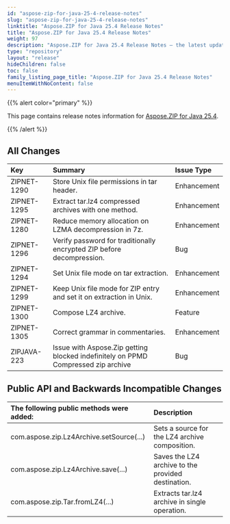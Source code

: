 ```yaml
---
id: "aspose-zip-for-java-25-4-release-notes"
slug: "aspose-zip-for-java-25-4-release-notes"
linktitle: "Aspose.ZIP for Java 25.4 Release Notes"
title: "Aspose.ZIP for Java 25.4 Release Notes"
weight: 97
description: "Aspose.ZIP for Java 25.4 Release Notes – the latest updates and fixes."
type: "repository"
layout: "release"
hideChildren: false
toc: false
family_listing_page_title: "Aspose.ZIP for Java 25.4 Release Notes"
menuItemWithNoContent: false
---
```


{{% alert color="primary" %}} 

This page contains release notes information for [Aspose.ZIP for Java 25.4](https://releases.aspose.com/zip/java/25-4/).

{{% /alert %}} 

## **All Changes**

|**Key**|**Summary**|**Issue Type**|
| :- | :- | :- |
| ZIPNET-1290 | Store Unix file permissions in tar header. | Enhancement |
| ZIPNET-1295 | Extract tar.lz4 compressed archives with one method. | Enhancement |
| ZIPNET-1280 | Reduce memory allocation on LZMA decompression in 7z. | Enhancement |
| ZIPNET-1296 | Verify password for traditionally encrypted ZIP before decompression. | Bug |
| ZIPNET-1294 | Set Unix file mode on tar extraction. | Enhancement |
| ZIPNET-1299 | Keep Unix file mode for ZIP entry and set it on extraction in Unix. | Enhancement |
| ZIPNET-1300 | Compose LZ4 archive. | Feature |
| ZIPNET-1305 | Correct grammar in commentaries. | Enhancement |
| ZIPJAVA-223 | Issue with Aspose.Zip getting blocked indefinitely on PPMD Compressed zip archive | Bug |

## **Public API and Backwards Incompatible Changes**
|**The following public methods were added:**|**Description**|
| :- | :- |
| com.aspose.zip.Lz4Archive.setSource(...) | Sets a source for the LZ4 archive composition. |
| com.aspose.zip.Lz4Archive.save(...) | Saves the LZ4 archive to the provided destination. |
| com.aspose.zip.Tar.fromLZ4(...) | Extracts tar.lz4 archive in single operation. |
